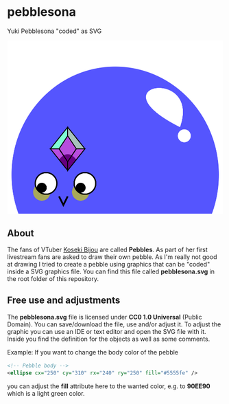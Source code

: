 # pebblesona
Yuki Pebblesona "coded" as SVG

![](pebblesona.svg)

## About

The fans of VTuber [Koseki Bijou](https://twitter.com/kosekibijou) are called **Pebbles**. As part of her first livestream fans are asked to draw their own pebble. As I'm really not good at drawing I tried to create a pebble using graphics that can be "coded" inside a SVG graphics file. You can find this file called **pebblesona.svg** in the root folder of this repository.

## Free use and adjustments

The **pebblesona.svg** file is licensed under **CC0 1.0 Universal** (Public Domain). You can save/download the file, use and/or adjust it. To adjust the graphic you can use an IDE or text editor and open the SVG file with it. Inside you find the definition for the objects as well as some comments. 

Example:
If you want to change the body color of the pebble
```svg
<!-- Pebble body -->
<ellipse cx="250" cy="310" rx="240" ry="250" fill="#5555fe" />
```
you can adjust the **fill** attribute here to the wanted color, e.g. to **90EE90** which is a light green color. 
